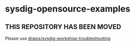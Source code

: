 # sysdig-opensource-examples

## THIS REPOSITORY HAS BEEN MOVED

Please use [draios/sysdig-workshop-troubleshooting](https://github.com/draios/sysdig-workshop-troubleshooting)
